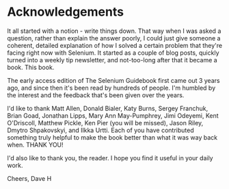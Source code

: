 # Acknowledgements

It all started with a notion - write things down. That way when I was asked a question, rather than explain the answer poorly, I could just give someone a coherent, detailed explanation of how I solved a certain problem that they're facing right now with Selenium. It started as a couple of blog posts, quickly turned into a weekly tip newsletter, and not-too-long after that it became a book. This book.

The early access edition of The Selenium Guidebook first came out 3 years ago, and since then it's been read by hundreds of people. I'm humbled by the interest and the feedback that's been given over the years.

I'd like to thank Matt Allen, Donald Bialer, Katy Burns, Sergey Franchuk, Brian Goad, Jonathan Lipps, Mary Ann May-Pumphrey, Jimi Odeyemi, Kent O'Driscoll, Matthew Pickle, Ken Pier (you will be missed), Jason Riley, Dmytro Shpakovskyi, and Ilkka Urtti. Each of you have contributed something truly helpful to make the book better than what it was way back when. THANK YOU!

I'd also like to thank you, the reader. I hope you find it useful in your daily work.


Cheers,
Dave H
